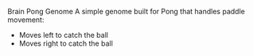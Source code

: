 Brain Pong Genome
A simple genome built for Pong that handles paddle movement:
- Moves left to catch the ball
- Moves right to catch the ball